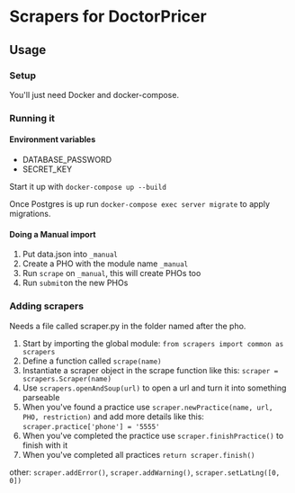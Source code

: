 # Scrapers for DoctorPricer

## Usage

### Setup

You'll just need Docker and docker-compose.

### Running it

#### Environment variables 

* DATABASE_PASSWORD
* SECRET_KEY

Start it up with `docker-compose up --build`

Once Postgres is up run `docker-compose exec server migrate` to apply migrations.

#### Doing a Manual import

1. Put data.json into `_manual`
2. Create a PHO with the module name `_manual`
3. Run `scrape` on `_manual`, this will create PHOs too
4. Run `submit`on the new PHOs

### Adding scrapers
Needs a file called scraper.py in the folder named after the pho.

1. Start by importing the global module: `from scrapers import common as scrapers`
1. Define a function called `scrape(name)`
1. Instantiate a scraper object in the scrape function like this: `scraper = scrapers.Scraper(name)`
1. Use `scrapers.openAndSoup(url)` to open a url and turn it into something parseable
1. When you've found a practice use `scraper.newPractice(name, url, PHO, restriction)` and add more details like this: `scraper.practice['phone'] = '5555'`
1. When you've completed the practice use `scraper.finishPractice()` to finish with it
1. When you've completed all practices `return scraper.finish()` 

other: `scraper.addError()`, `scraper.addWarning()`, `scraper.setLatLng([0, 0])`